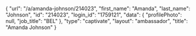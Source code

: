{
    "url": "\/a\/amanda-johnson\/214023",
    "first_name": "Amanda",
    "last_name": "Johnson",
    "id": "214023",
    "login_id": "1759121",
    "data": {
        "profilePhoto": null,
        "job_title": "BEL"
    },
    "type": "captivate",
    "layout": "ambassador",
    "title": "Amanda Johnson"
}